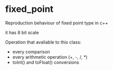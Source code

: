 # fixed_point

Reproduction behaviour of fixed point type in c++

it has 8 bit scale

Operation that avaliable to this class:
- every comparison
- every arithmetic operation (+, -, /, *)
- toInt() and toFloat() conversions
